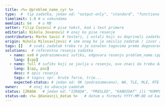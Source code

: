 ```yaml
---
title: <%= @problem_name_cyr %>
type:  #  tip zadatka, jedan od: "output-only", "standard", "functional"
timelimit: 1.0 # u sekundama
memlimit: 64   # u MB
setter: Filip Ćosović # pise tekst, kod i test primere
editorial: Nikola Jovanović # onaj ko pise resenje
contributors: Marko Savić # testeri, i ostali koji su doprineli zadatku
origin: Nikola Milosavljević # ime onog ko je smislio zadatak / izvor zadatka
tags: []   # svaki zadatak treba ra je označen tagovima prema dogovorenoj listi tagova
solutions:  # referentna resenja zadatka 
  - name: ex0 # podrazumevani sufiks, odgovara resenju problem_name.cpp
    lang: [cpp]
  - name: full # sufiks koji se javlja u resenju, ovo znaci da treba da postoje fajlovi: problem_name-full.cpp i problem_name-full.pas
    lang: [cpp, pas]
    desc: # opis resenja
    tags: # tagovi npr. brute force, trie...
    expected-status: # jedan od: OK (podrazumevano), WA, TLE, MLE, RTE
owner:     # onaj ko ubacuje zadatak
status: IZRADA   # jedan od: "IZRADA", "PREGLED", "KANDIDAT" ili "KOMPLETAN".
status-od: <%= @danasnji_datum %>   # datum u formatu YYYY-MM-DD od kada je u navedenom statusu
---
```


